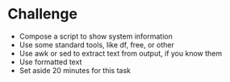 # Challenge

* Compose a script to show system information
* Use some standard tools, like df, free, or other
* Use awk or sed to extract text from output, if you know them
* Use formatted text
* Set aside 20 minutes for this task